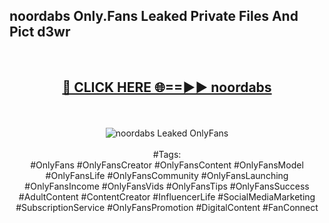 <h2>noordabs Only.Fans Leaked Private Files And Pict d3wr</h2>
<br>
<div align="center">
<h2><a href="https://mediafiles.top/noordabs" rel="nofollow">🔴 CLICK HERE 🌐==►► noordabs</a></h2>
<br>
<br>
<a href="https://mediafiles.top/noordabs" rel="nofollow" data-target="animated-image.originalLink"><img src="https://i.ibb.co.com/WyWwxjT/player-gif2.gif" alt="noordabs Leaked OnlyFans" style="max-width: 100%; display: inline-block;" data-target="animated-image.originalImage"></a>
<br><br>
#Tags:
<br>
#OnlyFans #OnlyFansCreator #OnlyFansContent #OnlyFansModel #OnlyFansLife #OnlyFansCommunity #OnlyFansLaunching #OnlyFansIncome #OnlyFansVids #OnlyFansTips #OnlyFansSuccess #AdultContent #ContentCreator #InfluencerLife #SocialMediaMarketing #SubscriptionService #OnlyFansPromotion #DigitalContent #FanConnect
</div>
<br>